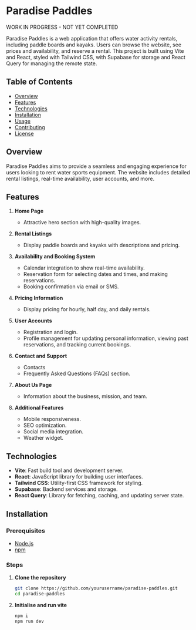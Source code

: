 # Paradise Paddles

WORK IN PROGRESS - NOT YET COMPLETED

Paradise Paddles is a web application that offers water activity rentals, including paddle boards and kayaks. Users can browse the website, see prices and availability, and reserve a rental. This project is built using Vite and React, styled with Tailwind CSS, with Supabase for storage and React Query for managing the remote state.

## Table of Contents

- [Overview](#overview)
- [Features](#features)
- [Technologies](#technologies)
- [Installation](#installation)
- [Usage](#usage)
- [Contributing](#contributing)
- [License](#license)

## Overview

Paradise Paddles aims to provide a seamless and engaging experience for users looking to rent water sports equipment. The website includes detailed rental listings, real-time availability, user accounts, and more.

## Features

1. **Home Page**

   - Attractive hero section with high-quality images.

2. **Rental Listings**

   - Display paddle boards and kayaks with descriptions and pricing.

3. **Availability and Booking System**

   - Calendar integration to show real-time availability.
   - Reservation form for selecting dates and times, and making reservations.
   - Booking confirmation via email or SMS.

4. **Pricing Information**

   - Display pricing for hourly, half day, and daily rentals.

5. **User Accounts**

   - Registration and login.
   - Profile management for updating personal information, viewing past reservations, and tracking current bookings.

6. **Contact and Support**

   - Contacts
   - Frequently Asked Questions (FAQs) section.

7. **About Us Page**

   - Information about the business, mission, and team.

8. **Additional Features**
   - Mobile responsiveness.
   - SEO optimization.
   - Social media integration.
   - Weather widget.

## Technologies

- **Vite**: Fast build tool and development server.
- **React**: JavaScript library for building user interfaces.
- **Tailwind CSS**: Utility-first CSS framework for styling.
- **Supabase**: Backend services and storage.
- **React Query**: Library for fetching, caching, and updating server state.

## Installation

### Prerequisites

- [Node.js](https://nodejs.org/en/download/)
- [npm](https://www.npmjs.com/get-npm)

### Steps

1. **Clone the repository**

   ```sh
   git clone https://github.com/yourusername/paradise-paddles.git
   cd paradise-paddles
   ```

1. **Initialise and run vite**

   ```sh
   npm i
   npm run dev

   ```
